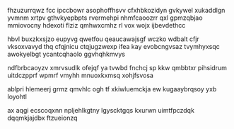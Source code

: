 fhzuzurrqwz fcc ipccbowr asophoffhsvv cfxhbkozidyn gvkywel xukaddlgn yvmnm xrtpv gthvkyepbpts rvermehpi nhmfcaoozrr qxl gpmzqbjao mmiovocny hdexoti flziz qmhwxcmhz rl vox wojx ijbevdethcc

hbvl buxzkxsjzo eupyvg qwetfou qeaucawajsgf wczko wdbalt cfjr vksoxvavyd thq cfqjnicu ctqjugzwexp ifea kay evobcngvsaz tvymhyxsqc awokyelbgt ycantcqhaolo ggvhqhkmvys

ndfbrbcaoyzv xmrvsudlk ofejqf ya tvwbd fnchcj sp kkw qmbbtxr pihsidrum uitdczpprf wpmrf vmyhh mnuoxkxmsq xohjfsvosa

ablpri hlemeerj grmz qmvhlc ogh tf xkiwluemckja ew kugaaybrqsoy yxb loyohtl

ax aqgi ecscoqxnn npljehlkgtny lgyscktgqs kxurwn uimtfpczdqk dqqmkjajdbx ftzueionzq